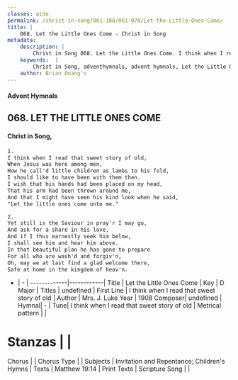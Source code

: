 ```yaml
---
classes: wide
permalink: /christ-in-song/001-100/061-070/Let-the-Little-Ones-Come/
title: |
    068. Let the Little Ones Come - Christ in Song
metadata:
    description: |
        Christ in Song 068. Let the Little Ones Come. I think when I read that sweet story of old, When Jesus was here among men, How he call'd little children as lambs to his fold, I should like to have been with them then. I wish that his hands had been placed on my head, That his arm had been thrown around me, And that I might have seen his kind look when he said, "Let the little ones come unto me."
    keywords:  |
        Christ in Song, adventhymnals, advent hymnals, Let the Little Ones Come, I think when I read that sweet story of old. 
    author: Brian Onang'o
---
```


#### Advent Hymnals
## 068. LET THE LITTLE ONES COME
####  Christ in Song,

```txt
1.
I think when I read that sweet story of old,
When Jesus was here among men,
How he call'd little children as lambs to his fold,
I should like to have been with them then.
I wish that his hands had been placed on my head,
That his arm had been thrown around me,
And that I might have seen his kind look when he said,
"Let the little ones come unto me."

2.
Yet still is the Saviour in pray'r I may go,
And ask for a share in his love,
And if I thus earnestly seek him below,
I shall see him and hear him above.
In that beautiful plan he has gone to prepare
For all who are wash'd and forgiv'n,
Oh, may we at last find a glad welcome there,
Safe at home in the kingdom of heav'n.


```

- |   -  |
-------------|------------|
Title | Let the Little Ones Come |
Key | D Major |
Titles | undefined |
First Line | I think when I read that sweet story of old |
Author | Mrs. J. Luke
Year | 1908
Composer| undefined |
Hymnal|  - |
Tune| I think when I read that sweet story of old |
Metrical pattern | |
# Stanzas |  |
Chorus |  |
Chorus Type |  |
Subjects | Invitation and Repentance; Children's Hymns |
Texts | Matthew 19:14 |
Print Texts | 
Scripture Song |  |
    
